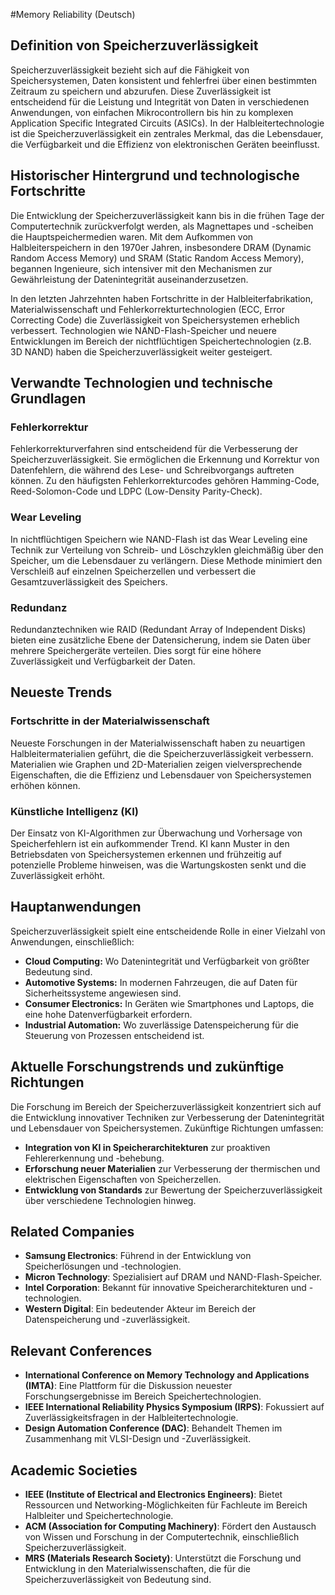 #Memory Reliability (Deutsch)

## Definition von Speicherzuverlässigkeit

Speicherzuverlässigkeit bezieht sich auf die Fähigkeit von Speichersystemen, Daten konsistent und fehlerfrei über einen bestimmten Zeitraum zu speichern und abzurufen. Diese Zuverlässigkeit ist entscheidend für die Leistung und Integrität von Daten in verschiedenen Anwendungen, von einfachen Mikrocontrollern bis hin zu komplexen Application Specific Integrated Circuits (ASICs). In der Halbleitertechnologie ist die Speicherzuverlässigkeit ein zentrales Merkmal, das die Lebensdauer, die Verfügbarkeit und die Effizienz von elektronischen Geräten beeinflusst.

## Historischer Hintergrund und technologische Fortschritte

Die Entwicklung der Speicherzuverlässigkeit kann bis in die frühen Tage der Computertechnik zurückverfolgt werden, als Magnettapes und -scheiben die Hauptspeichermedien waren. Mit dem Aufkommen von Halbleiterspeichern in den 1970er Jahren, insbesondere DRAM (Dynamic Random Access Memory) und SRAM (Static Random Access Memory), begannen Ingenieure, sich intensiver mit den Mechanismen zur Gewährleistung der Datenintegrität auseinanderzusetzen.

In den letzten Jahrzehnten haben Fortschritte in der Halbleiterfabrikation, Materialwissenschaft und Fehlerkorrekturtechnologien (ECC, Error Correcting Code) die Zuverlässigkeit von Speichersystemen erheblich verbessert. Technologien wie NAND-Flash-Speicher und neuere Entwicklungen im Bereich der nichtflüchtigen Speichertechnologien (z.B. 3D NAND) haben die Speicherzuverlässigkeit weiter gesteigert.

## Verwandte Technologien und technische Grundlagen

### Fehlerkorrektur

Fehlerkorrekturverfahren sind entscheidend für die Verbesserung der Speicherzuverlässigkeit. Sie ermöglichen die Erkennung und Korrektur von Datenfehlern, die während des Lese- und Schreibvorgangs auftreten können. Zu den häufigsten Fehlerkorrekturcodes gehören Hamming-Code, Reed-Solomon-Code und LDPC (Low-Density Parity-Check).

### Wear Leveling

In nichtflüchtigen Speichern wie NAND-Flash ist das Wear Leveling eine Technik zur Verteilung von Schreib- und Löschzyklen gleichmäßig über den Speicher, um die Lebensdauer zu verlängern. Diese Methode minimiert den Verschleiß auf einzelnen Speicherzellen und verbessert die Gesamtzuverlässigkeit des Speichers.

### Redundanz

Redundanztechniken wie RAID (Redundant Array of Independent Disks) bieten eine zusätzliche Ebene der Datensicherung, indem sie Daten über mehrere Speichergeräte verteilen. Dies sorgt für eine höhere Zuverlässigkeit und Verfügbarkeit der Daten.

## Neueste Trends

### Fortschritte in der Materialwissenschaft

Neueste Forschungen in der Materialwissenschaft haben zu neuartigen Halbleitermaterialien geführt, die die Speicherzuverlässigkeit verbessern. Materialien wie Graphen und 2D-Materialien zeigen vielversprechende Eigenschaften, die die Effizienz und Lebensdauer von Speichersystemen erhöhen können.

### Künstliche Intelligenz (KI)

Der Einsatz von KI-Algorithmen zur Überwachung und Vorhersage von Speicherfehlern ist ein aufkommender Trend. KI kann Muster in den Betriebsdaten von Speichersystemen erkennen und frühzeitig auf potenzielle Probleme hinweisen, was die Wartungskosten senkt und die Zuverlässigkeit erhöht.

## Hauptanwendungen

Speicherzuverlässigkeit spielt eine entscheidende Rolle in einer Vielzahl von Anwendungen, einschließlich:

- **Cloud Computing:** Wo Datenintegrität und Verfügbarkeit von größter Bedeutung sind.
- **Automotive Systems:** In modernen Fahrzeugen, die auf Daten für Sicherheitssysteme angewiesen sind.
- **Consumer Electronics:** In Geräten wie Smartphones und Laptops, die eine hohe Datenverfügbarkeit erfordern.
- **Industrial Automation:** Wo zuverlässige Datenspeicherung für die Steuerung von Prozessen entscheidend ist.

## Aktuelle Forschungstrends und zukünftige Richtungen

Die Forschung im Bereich der Speicherzuverlässigkeit konzentriert sich auf die Entwicklung innovativer Techniken zur Verbesserung der Datenintegrität und Lebensdauer von Speichersystemen. Zukünftige Richtungen umfassen:

- **Integration von KI in Speicherarchitekturen** zur proaktiven Fehlererkennung und -behebung.
- **Erforschung neuer Materialien** zur Verbesserung der thermischen und elektrischen Eigenschaften von Speicherzellen.
- **Entwicklung von Standards** zur Bewertung der Speicherzuverlässigkeit über verschiedene Technologien hinweg.

## Related Companies

- **Samsung Electronics**: Führend in der Entwicklung von Speicherlösungen und -technologien.
- **Micron Technology**: Spezialisiert auf DRAM und NAND-Flash-Speicher.
- **Intel Corporation**: Bekannt für innovative Speicherarchitekturen und -technologien.
- **Western Digital**: Ein bedeutender Akteur im Bereich der Datenspeicherung und -zuverlässigkeit.

## Relevant Conferences

- **International Conference on Memory Technology and Applications (IMTA)**: Eine Plattform für die Diskussion neuester Forschungsergebnisse im Bereich Speichertechnologien.
- **IEEE International Reliability Physics Symposium (IRPS)**: Fokussiert auf Zuverlässigkeitsfragen in der Halbleitertechnologie.
- **Design Automation Conference (DAC)**: Behandelt Themen im Zusammenhang mit VLSI-Design und -Zuverlässigkeit.

## Academic Societies

- **IEEE (Institute of Electrical and Electronics Engineers)**: Bietet Ressourcen und Networking-Möglichkeiten für Fachleute im Bereich Halbleiter und Speichertechnologie.
- **ACM (Association for Computing Machinery)**: Fördert den Austausch von Wissen und Forschung in der Computertechnik, einschließlich Speicherzuverlässigkeit.
- **MRS (Materials Research Society)**: Unterstützt die Forschung und Entwicklung in den Materialwissenschaften, die für die Speicherzuverlässigkeit von Bedeutung sind.